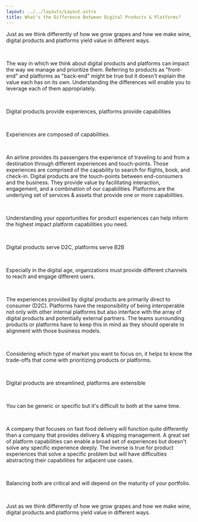 ```yaml
---
layout: ../../layouts/Layout.astro
title: What's the Difference Between Digital Products & Platforms?
---
```


Just as we think differently of how we grow grapes and how we make wine, digital products and platforms yield value in different ways.

<br>

The way in which we think about digital products and platforms can impact the way we manage and prioritize them. Referring to products as "front-end" and platforms as "back-end" might be true but it doesn't explain the value each has on its own. Understanding the differences will enable you to leverage each of them appropriately.

<br>

Digital products provide experiences, platforms provide capabilities

<br>

Experiences are composed of capabilities.

<br>

An airline provides its passengers the experience of traveling to and from a destination through different experiences and touch-points. Those experiences are comprised of the capability to search for flights, book, and check-in. Digital products are the touch-points between end-consumers and the business. They provide value by facilitating interaction, engagement, and a combination of our capabilities. Platforms are the underlying set of services & assets that provide one or more capabilities.

<br>

Understanding your opportunities for product experiences can help inform the highest impact platform capabilities you need.

<br>

Digital products serve D2C, platforms serve B2B

<br>

Especially in the digital age, organizations must provide different channels to reach and engage different users.

<br>

The experiences provided by digital products are primarily direct to consumer (D2C). Platforms have the responsibility of being interoperable not only with other internal platforms but also interface with the array of digital products and potentially external partners. The teams surrounding products or platforms have to keep this in mind as they should operate in alignment with those business models.

<br>

Considering which type of market you want to focus on, it helps to know the trade-offs that come with prioritizing products or platforms.

<br>

Digital products are streamlined, platforms are extensible

<br>

You can be generic or specific but it's difficult to both at the same time.

<br>

A company that focuses on fast food delivery will function quite differently than a company that provides delivery & shipping management. A great set of platform capabilities can enable a broad set of experiences but doesn't solve any specific experience deeply. The inverse is true for product experiences that solve a specific problem but will have difficulties abstracting their capabilities for adjacent use cases.

<br>

Balancing both are critical and will depend on the maturity of your portfolio.

<br>

Just as we think differently of how we grow grapes and how we make wine, digital products and platforms yield value in different ways.